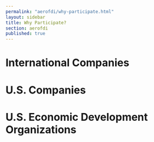 ```yaml
---
permalink: "aerofdi/why-participate.html"
layout: sidebar
title: Why Participate?
section: aerofdi
published: true
---
```


# International Companies

# U.S. Companies

# U.S. Economic Development Organizations
